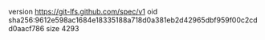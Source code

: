 version https://git-lfs.github.com/spec/v1
oid sha256:9612e598ac1684e18335188a718d0a381eb2d42965dbf959f00c2cdd0aacf786
size 4293

